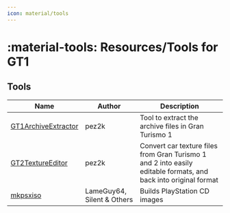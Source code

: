 ```yaml
---
icon: material/tools
---
```


# :material-tools: Resources/Tools for GT1

## Tools

| Name                 | Author         | Description                                                      |
----------------       | -------------- | ---------------------------------------------------------------- |
[GT1ArchiveExtractor](https://github.com/pez2k/gt2tools/releases/tag/GT1ArchiveExtractor004)| pez2k | Tool to extract the archive files in Gran Turismo 1 |
[GT2TextureEditor](https://github.com/pez2k/gt2tools/releases/tag/GT2TextureEditor03)| pez2k | Convert car texture files from Gran Turismo 1 and 2 into easily editable formats, and back into original format |
[mkpsxiso](https://github.com/Lameguy64/mkpsxiso/releases)| LameGuy64, Silent & Others | Builds PlayStation CD images |
